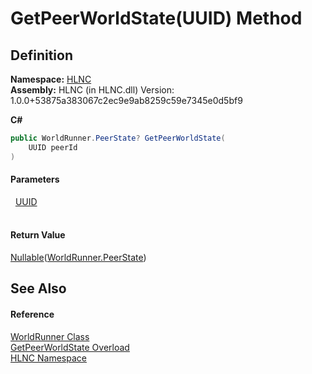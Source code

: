# GetPeerWorldState(UUID) Method




## Definition
**Namespace:** <a href="N_HLNC">HLNC</a>  
**Assembly:** HLNC (in HLNC.dll) Version: 1.0.0+53875a383067c2ec9e9ab8259c59e7345e0d5bf9

**C#**
``` C#
public WorldRunner.PeerState? GetPeerWorldState(
	UUID peerId
)
```



#### Parameters
<dl><dt>  <a href="T_HLNC_UUID">UUID</a></dt><dd> </dd></dl>

#### Return Value
<a href="https://learn.microsoft.com/dotnet/api/system.nullable-1" target="_blank" rel="noopener noreferrer">Nullable</a>(<a href="T_HLNC_WorldRunner_PeerState">WorldRunner.PeerState</a>)

## See Also


#### Reference
<a href="T_HLNC_WorldRunner">WorldRunner Class</a>  
<a href="Overload_HLNC_WorldRunner_GetPeerWorldState">GetPeerWorldState Overload</a>  
<a href="N_HLNC">HLNC Namespace</a>  
